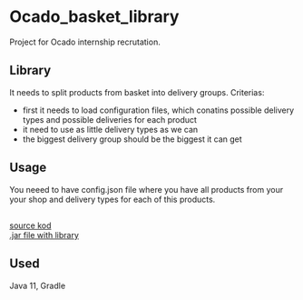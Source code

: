# Ocado_basket_library
Project for Ocado internship recrutation.

## Library
It needs to split products from basket into delivery groups.
Criterias:
- first it needs to load configuration files, which conatins possible delivery types and possible deliveries for each product
- it need to use as little delivery types as we can
- the biggest delivery group should be the biggest it can get

## Usage
You neeed to have config.json file where you have all products from your your shop and delivery types for each of this products.

##
[source kod](https://github.com/mhytrek/Ocado_basket_library/tree/main/Basket_library) \
[.jar file with library]()

## Used
Java 11, Gradle


